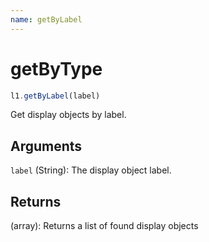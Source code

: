 ```yaml
---
name: getByLabel
---
```


# getByType

```js
l1.getByLabel(label)
```

Get display objects by label.

## Arguments

`label` (String): The display object label.

## Returns

(array): Returns a list of found display objects
